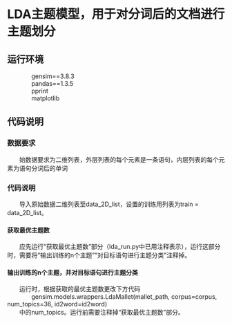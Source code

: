# LDA主题模型，用于对分词后的文档进行主题划分
## 运行环境  
&emsp;&emsp;&emsp;&emsp;gensim==3.8.3  
&emsp;&emsp;&emsp;&emsp;pandas==1.3.5  
&emsp;&emsp;&emsp;&emsp;pprint  
&emsp;&emsp;&emsp;&emsp;matplotlib  
   
## 代码说明  
### 数据要求  
&emsp;&emsp;始数据要求为二维列表，外层列表的每个元素是一条语句，内层列表的每个元素为语句分词后的单词  
### 代码说明  
&emsp;&emsp;导入原始数据二维列表至data_2D_list，设置的训练用列表为train = data_2D_list。  
#### 获取最优主题数  
&emsp;&emsp;应先运行“获取最优主题数”部分（lda_run.py中已用注释表示），运行这部分时，需要将“输出训练的n个主题”“对目标语句进行主题分类”注释掉。   
#### 输出训练的n个主题，并对目标语句进行主题分类  
&emsp;&emsp;运行时，根据获取的最优主题数更改下方代码  
&emsp;&emsp;&emsp;&emsp;gensim.models.wrappers.LdaMallet(mallet_path, corpus=corpus, num_topics=36, id2word=id2word)  
&emsp;&emsp;中的num_topics。运行前需要注释掉“获取最优主题数”部分。  
